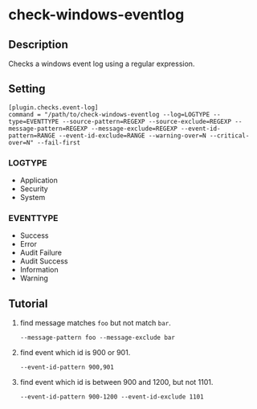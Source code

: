 # check-windows-eventlog

## Description

Checks a windows event log using a regular expression.

## Setting

```
[plugin.checks.event-log]
command = "/path/to/check-windows-eventlog --log=LOGTYPE --type=EVENTTYPE --source-pattern=REGEXP --source-exclude=REGEXP --message-pattern=REGEXP --message-exclude=REGEXP --event-id-pattern=RANGE --event-id-exclude=RANGE --warning-over=N --critical-over=N" --fail-first
```

### LOGTYPE

* Application
* Security
* System

### EVENTTYPE

* Success
* Error
* Audit Failure
* Audit Success
* Information
* Warning

## Tutorial

1. find message matches `foo` but not match `bar`.

    ```
    --message-pattern foo --message-exclude bar
    ```

2. find event which id is 900 or 901.

    ```
    --event-id-pattern 900,901
    ```

3. find event which id is between 900 and 1200, but not 1101.

    ```
    --event-id-pattern 900-1200 --event-id-exclude 1101
    ```
